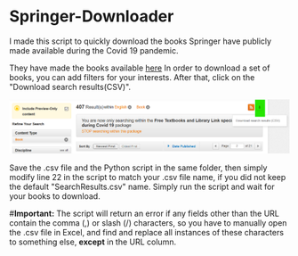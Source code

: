 # Springer-Downloader
I made this script to quickly download the books Springer have publicly made available during the Covid 19 pandemic.

They have made the books available [here](https://link.springer.com/search/page/2?facet-content-type=%22Book%22&package=mat-covid19_textbooks&facet-language=%22En%22&sortOrder=newestFirst&showAll=true)
In order to download a set of books, you can add filters for your interests. After that, click on the "Download search results(CSV)". 

![Download Button](DownloadButton.png)

Save the .csv file and the Python script in the same folder, then simply modify line 22 in the script to match your .csv file name, if you did not keep the default "SearchResults.csv" name. Simply run the script and wait for your books to download.

#**Important:** 
The script will return an error if any fields other than the URL contain the comma (,) or slash (/) characters, so you have to manually open the .csv file in Excel, and find and replace all instances of these characters to something else, **except** in the URL column.


